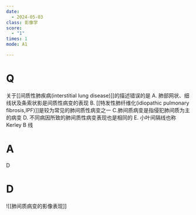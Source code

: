 ```yaml
---
date:
  - 2024-05-03
class: 影像学
score:
  - "1"
times: 1
mode: A1

---
```



# Q
关于[[间质性肺疾病(interstitial lung disease)]]的描述错误的是
A. 肺部网状、细线状及条索状影是间质性病变的表现
B. [[特发性肺纤维化(idiopathic pulmonary fibrosis,IPF)]]是较为常见的肺间质性病变之一
C.肺间质病变是指侵犯肺间质为主的病变
D. 不同病因所致的肺间质性病变表现也是相同的
E. 小叶间隔线也称 Kerley B 线

# A

D



# D
![[肺间质病变的影像表现]]
